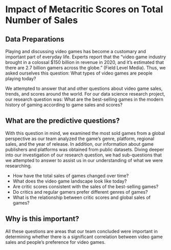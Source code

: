 # Impact of Metacritic Scores on Total Number of Sales
## Data Preparations
Playing and discussing video games has become a customary and important part of everyday life. Experts report that the “video game industry brought in a colossal $150 billion in revenue in 2020, and it’s estimated that there are 2.7 billion gamers across the globe.” (Field Level Media). Thus, we asked ourselves this question: What types of video games are people playing today? 

We attempted to answer that and other questions about video game sales, trends, and scores around the world. For our data science research project, our research question was: What are the best-selling games in the modern history of gaming according to game sales and scores? 

## What are the predictive questions?
With this question in mind, we examined the most sold games from a global perspective as our team analyzed the game’s genre, platform, regional sales, and the year of release. In addition, our information about game publishers and platforms was obtained from public datasets. Diving deeper into our investigation of our research question, we had sub-questions that we attempted to answer to assist us in our understanding of what we were researching.  

- How have the total sales of games changed over time? 
- What does the video game landscape look like today? 
- Are critic scores consistent with the sales of the best-selling games? 
- Do critics and regular gamers prefer different genres of games? 
- What is the relationship between critic scores and global sales of games? 

## Why is this important?
All these questions are areas that our team concluded were important in determining whether there is a significant correlation between video game sales and people’s preference for video games. 

